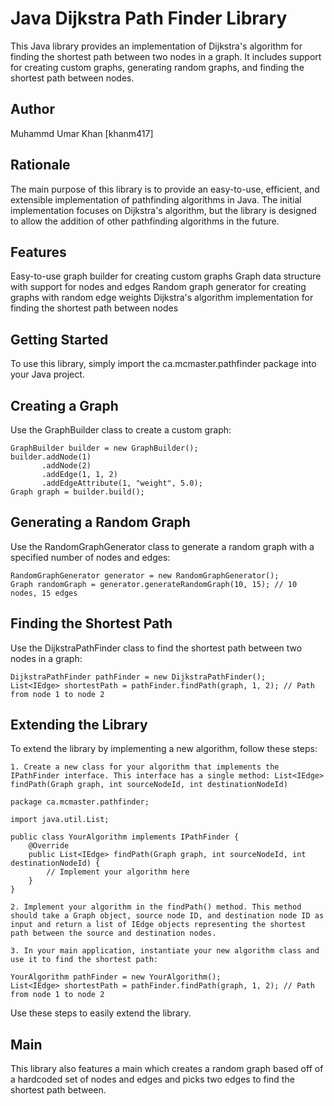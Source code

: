 # Java Dijkstra Path Finder Library

This Java library provides an implementation of Dijkstra's algorithm for finding the shortest path between two nodes in a graph. It includes support for creating custom graphs, generating random graphs, and finding the shortest path between nodes.

## Author 

Muhammd Umar Khan [khanm417] 

## Rationale 

The main purpose of this library is to provide an easy-to-use, efficient, and extensible implementation of pathfinding algorithms in Java. The initial implementation focuses on Dijkstra's algorithm, but the library is designed to allow the addition of other pathfinding algorithms in the future.

## Features

Easy-to-use graph builder for creating custom graphs
Graph data structure with support for nodes and edges
Random graph generator for creating graphs with random edge weights
Dijkstra's algorithm implementation for finding the shortest path between nodes

## Getting Started
To use this library, simply import the ca.mcmaster.pathfinder package into your Java project.

## Creating a Graph
Use the GraphBuilder class to create a custom graph:

```
GraphBuilder builder = new GraphBuilder();
builder.addNode(1)
       .addNode(2)
       .addEdge(1, 1, 2)
       .addEdgeAttribute(1, "weight", 5.0);
Graph graph = builder.build();
```

## Generating a Random Graph
Use the RandomGraphGenerator class to generate a random graph with a specified number of nodes and edges:

```
RandomGraphGenerator generator = new RandomGraphGenerator();
Graph randomGraph = generator.generateRandomGraph(10, 15); // 10 nodes, 15 edges
```

## Finding the Shortest Path
Use the DijkstraPathFinder class to find the shortest path between two nodes in a graph:

```
DijkstraPathFinder pathFinder = new DijkstraPathFinder();
List<IEdge> shortestPath = pathFinder.findPath(graph, 1, 2); // Path from node 1 to node 2
```

## Extending the Library 

To extend the library by implementing a new algorithm, follow these steps:

	1. Create a new class for your algorithm that implements the IPathFinder interface. This interface has a single method: List<IEdge> findPath(Graph graph, int sourceNodeId, int destinationNodeId)

```
package ca.mcmaster.pathfinder;

import java.util.List;

public class YourAlgorithm implements IPathFinder {
    @Override
    public List<IEdge> findPath(Graph graph, int sourceNodeId, int destinationNodeId) {
        // Implement your algorithm here
    }
}
```

	2. Implement your algorithm in the findPath() method. This method should take a Graph object, source node ID, and destination node ID as input and return a list of IEdge objects representing the shortest path between the source and destination nodes.

	3. In your main application, instantiate your new algorithm class and use it to find the shortest path:

```
YourAlgorithm pathFinder = new YourAlgorithm();
List<IEdge> shortestPath = pathFinder.findPath(graph, 1, 2); // Path from node 1 to node 2
```

Use these steps to easily extend the library. 

## Main 

This library also features a main which creates a random graph based off of a hardcoded set of nodes and edges and picks two edges to find the shortest path between. 
